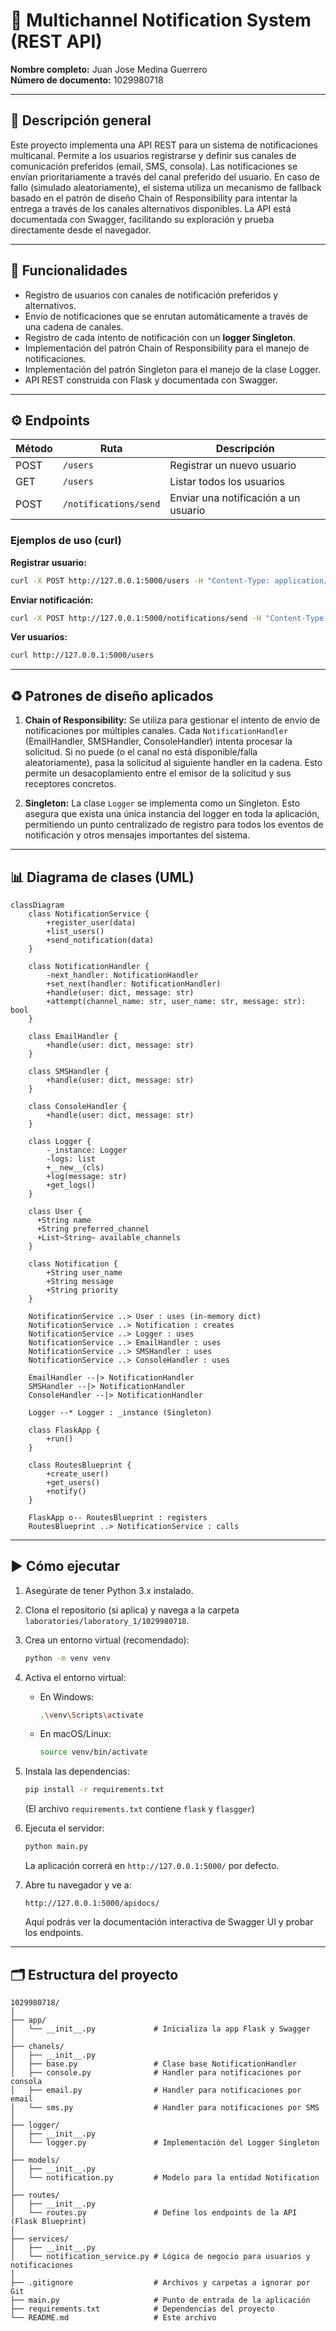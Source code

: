 # 🧪 **Multichannel Notification System (REST API)**

**Nombre completo:** Juan Jose Medina Guerrero \
**Número de documento:** 1029980718

---

## 📝 Descripción general

Este proyecto implementa una API REST para un sistema de notificaciones multicanal. Permite a los usuarios registrarse y definir sus canales de comunicación preferidos (email, SMS, consola). Las notificaciones se envían prioritariamente a través del canal preferido del usuario. En caso de fallo (simulado aleatoriamente), el sistema utiliza un mecanismo de fallback basado en el patrón de diseño Chain of Responsibility para intentar la entrega a través de los canales alternativos disponibles. La API está documentada con Swagger, facilitando su exploración y prueba directamente desde el navegador.

---

## 🎯 Funcionalidades

- Registro de usuarios con canales de notificación preferidos y alternativos.
- Envío de notificaciones que se enrutan automáticamente a través de una cadena de canales.
- Registro de cada intento de notificación con un **logger Singleton**.
- Implementación del patrón Chain of Responsibility para el manejo de notificaciones.
- Implementación del patrón Singleton para el manejo de la clase Logger.
- API REST construida con Flask y documentada con Swagger.

---

## ⚙️ Endpoints

| Método | Ruta                  | Descripción                          |
| ------ | --------------------- | ------------------------------------ |
| POST   | `/users`              | Registrar un nuevo usuario           |
| GET    | `/users`              | Listar todos los usuarios            |
| POST   | `/notifications/send` | Enviar una notificación a un usuario |

### Ejemplos de uso (curl)

**Registrar usuario:**

```bash
curl -X POST http://127.0.0.1:5000/users -H "Content-Type: application/json" -d "{\"name\":\"Juan Perez\",\"preferred_channel\":\"email\",\"available_channels\":[\"email\",\"sms\",\"console\"]}"
```

**Enviar notificación:**

```bash
curl -X POST http://127.0.0.1:5000/notifications/send -H "Content-Type: application/json" -d "{\"user_name\":\"Juan Perez\",\"message\":\"Tu cita es mañana\", \"priority\":\"high\"}"
```

**Ver usuarios:**

```bash
curl http://127.0.0.1:5000/users
```

---

## ♻️ Patrones de diseño aplicados

1. **Chain of Responsibility:** Se utiliza para gestionar el intento de envío de notificaciones por múltiples canales. Cada `NotificationHandler` (EmailHandler, SMSHandler, ConsoleHandler) intenta procesar la solicitud. Si no puede (o el canal no está disponible/falla aleatoriamente), pasa la solicitud al siguiente handler en la cadena. Esto permite un desacoplamiento entre el emisor de la solicitud y sus receptores concretos.

2. **Singleton:** La clase `Logger` se implementa como un Singleton. Esto asegura que exista una única instancia del logger en toda la aplicación, permitiendo un punto centralizado de registro para todos los eventos de notificación y otros mensajes importantes del sistema.

---

## 📊 Diagrama de clases (UML)

```mermaid
classDiagram
    class NotificationService {
        +register_user(data)
        +list_users()
        +send_notification(data)
    }

    class NotificationHandler {
        -next_handler: NotificationHandler
        +set_next(handler: NotificationHandler)
        +handle(user: dict, message: str)
        +attempt(channel_name: str, user_name: str, message: str): bool
    }

    class EmailHandler {
        +handle(user: dict, message: str)
    }

    class SMSHandler {
        +handle(user: dict, message: str)
    }

    class ConsoleHandler {
        +handle(user: dict, message: str)
    }

    class Logger {
        -_instance: Logger
        -logs: list
        +__new__(cls)
        +log(message: str)
        +get_logs()
    }

    class User {
      +String name
      +String preferred_channel
      +List~String~ available_channels
    }

    class Notification {
        +String user_name
        +String message
        +String priority
    }

    NotificationService ..> User : uses (in-memory dict)
    NotificationService ..> Notification : creates
    NotificationService ..> Logger : uses
    NotificationService ..> EmailHandler : uses
    NotificationService ..> SMSHandler : uses
    NotificationService ..> ConsoleHandler : uses

    EmailHandler --|> NotificationHandler
    SMSHandler --|> NotificationHandler
    ConsoleHandler --|> NotificationHandler

    Logger --* Logger : _instance (Singleton)

    class FlaskApp {
        +run()
    }

    class RoutesBlueprint {
        +create_user()
        +get_users()
        +notify()
    }

    FlaskApp o-- RoutesBlueprint : registers
    RoutesBlueprint ..> NotificationService : calls
```

---

## ▶️ Cómo ejecutar

1.  Asegúrate de tener Python 3.x instalado.
2.  Clona el repositorio (si aplica) y navega a la carpeta `laboratories/laboratory_1/1029980718`.
3.  Crea un entorno virtual (recomendado):
    ```bash
    python -m venv venv
    ```
4.  Activa el entorno virtual:
    - En Windows:
      ```bash
      .\venv\Scripts\activate
      ```
    - En macOS/Linux:
      ```bash
      source venv/bin/activate
      ```
5.  Instala las dependencias:

    ```bash
    pip install -r requirements.txt
    ```

    (El archivo `requirements.txt` contiene `flask` y `flasgger`)

6.  Ejecuta el servidor:

    ```bash
    python main.py
    ```

    La aplicación correrá en `http://127.0.0.1:5000/` por defecto.

7.  Abre tu navegador y ve a:
    ```
    http://127.0.0.1:5000/apidocs/
    ```
    Aquí podrás ver la documentación interactiva de Swagger UI y probar los endpoints.

---

## 🗂️ Estructura del proyecto

```
1029980718/
│
├── app/
│   └── __init__.py             # Inicializa la app Flask y Swagger
│
├── chanels/
│   ├── __init__.py
│   ├── base.py                 # Clase base NotificationHandler
│   ├── console.py              # Handler para notificaciones por consola
│   ├── email.py                # Handler para notificaciones por email
│   └── sms.py                  # Handler para notificaciones por SMS
│
├── logger/
│   ├── __init__.py
│   └── logger.py               # Implementación del Logger Singleton
│
├── models/
│   ├── __init__.py
│   └── notification.py         # Modelo para la entidad Notification
│
├── routes/
│   ├── __init__.py
│   └── routes.py               # Define los endpoints de la API (Flask Blueprint)
│
├── services/
│   ├── __init__.py
│   └── notification_service.py # Lógica de negocio para usuarios y notificaciones
│
├── .gitignore                  # Archivos y carpetas a ignorar por Git
├── main.py                     # Punto de entrada de la aplicación
├── requirements.txt            # Dependencias del proyecto
└── README.md                   # Este archivo
```
